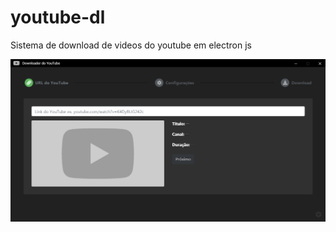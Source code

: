 # youtube-dl
Sistema de download de videos do youtube em electron js

<img src="Screenshot_1672.png?raw=true" alt="YouTube DL em js.">
